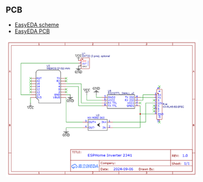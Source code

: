 ## PCB
- [EasyEDA scheme](EasyEDA_SCH_ESPHome_Inverter_2341.json)
- [EasyEDA PCB](EasyEDA_PCB_PCB_ESPHome_Inverter_2341.json)

![PCB Scheme](Schematic_ESPHome_Inverter_2341.png)
